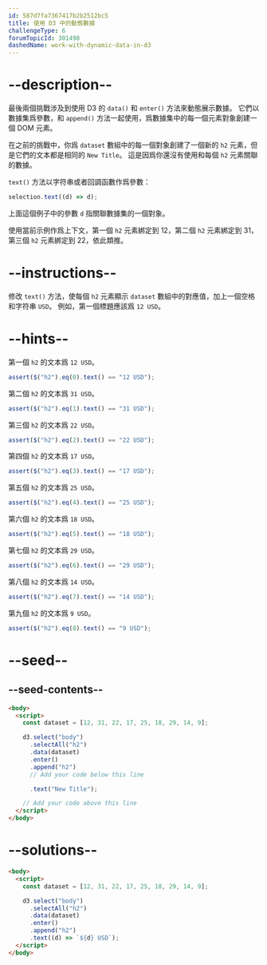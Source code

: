 ```yaml
---
id: 587d7fa7367417b2b2512bc5
title: 使用 D3 中的動態數據
challengeType: 6
forumTopicId: 301498
dashedName: work-with-dynamic-data-in-d3
---
```


# --description--

最後兩個挑戰涉及到使用 D3 的 `data()` 和 `enter()` 方法來動態展示數據。 它們以數據集爲參數，和 `append()` 方法一起使用，爲數據集中的每一個元素對象創建一個 DOM 元素。

在之前的挑戰中，你爲 `dataset` 數組中的每一個對象創建了一個新的 `h2` 元素，但是它們的文本都是相同的 `New Title`。 這是因爲你還沒有使用和每個 `h2` 元素關聯的數據。

`text()` 方法以字符串或者回調函數作爲參數：

```js
selection.text((d) => d);
```

上面這個例子中的參數 `d` 指關聯數據集的一個對象。

使用當前示例作爲上下文，第一個 `h2` 元素綁定到 12，第二個 `h2` 元素綁定到 31，第三個 `h2` 元素綁定到 22，依此類推。

# --instructions--

修改 `text()` 方法，使每個 `h2` 元素顯示 `dataset` 數組中的對應值，加上一個空格和字符串 `USD`。 例如，第一個標題應該爲 `12 USD`。

# --hints--

第一個 `h2` 的文本爲 `12 USD`。

```js
assert($("h2").eq(0).text() == "12 USD");
```

第二個 `h2` 的文本爲 `31 USD`。

```js
assert($("h2").eq(1).text() == "31 USD");
```

第三個 `h2` 的文本爲 `22 USD`。

```js
assert($("h2").eq(2).text() == "22 USD");
```

第四個 `h2` 的文本爲 `17 USD`。

```js
assert($("h2").eq(3).text() == "17 USD");
```

第五個 `h2` 的文本爲 `25 USD`。

```js
assert($("h2").eq(4).text() == "25 USD");
```

第六個 `h2` 的文本爲 `18 USD`。

```js
assert($("h2").eq(5).text() == "18 USD");
```

第七個 `h2` 的文本爲 `29 USD`。

```js
assert($("h2").eq(6).text() == "29 USD");
```

第八個 `h2` 的文本爲 `14 USD`。

```js
assert($("h2").eq(7).text() == "14 USD");
```

第九個 `h2` 的文本爲 `9 USD`。

```js
assert($("h2").eq(8).text() == "9 USD");
```

# --seed--

## --seed-contents--

```html
<body>
  <script>
    const dataset = [12, 31, 22, 17, 25, 18, 29, 14, 9];

    d3.select("body")
      .selectAll("h2")
      .data(dataset)
      .enter()
      .append("h2")
      // Add your code below this line

      .text("New Title");

    // Add your code above this line
  </script>
</body>
```

# --solutions--

```html
<body>
  <script>
    const dataset = [12, 31, 22, 17, 25, 18, 29, 14, 9];

    d3.select("body")
      .selectAll("h2")
      .data(dataset)
      .enter()
      .append("h2")
      .text((d) => `${d} USD`);
  </script>
</body>
```
